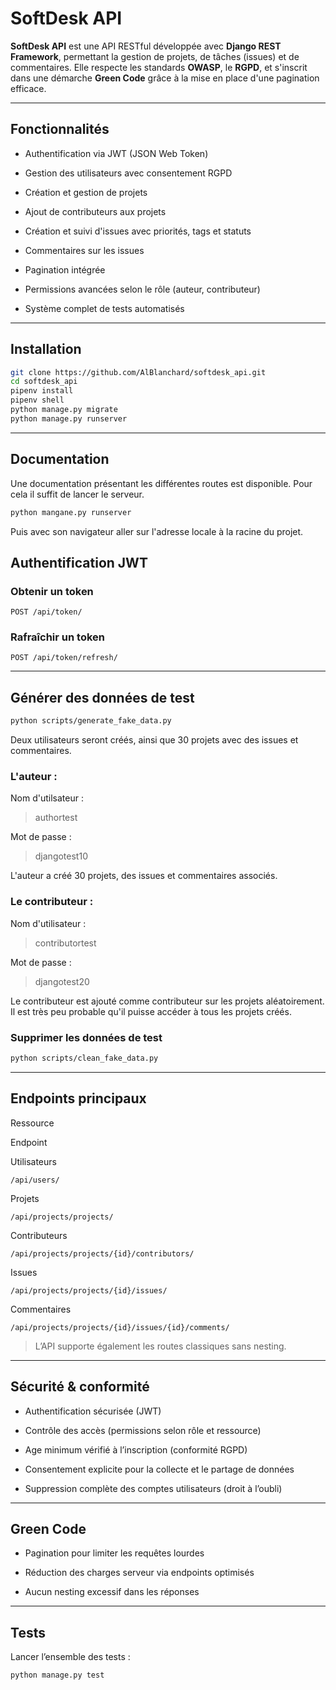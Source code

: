 
# SoftDesk API

**SoftDesk API** est une API RESTful développée avec **Django REST Framework**, permettant la gestion de projets, de tâches (issues) et de commentaires. Elle respecte les standards **OWASP**, le **RGPD**, et s'inscrit dans une démarche **Green Code** grâce à la mise en place d'une pagination efficace.

----------

## Fonctionnalités

-   Authentification via JWT (JSON Web Token)
    
-   Gestion des utilisateurs avec consentement RGPD
    
-   Création et gestion de projets
    
-   Ajout de contributeurs aux projets
    
-   Création et suivi d'issues avec priorités, tags et statuts
    
-   Commentaires sur les issues
    
-   Pagination intégrée
    
-   Permissions avancées selon le rôle (auteur, contributeur)
    
-   Système complet de tests automatisés
    

----------

## Installation

```bash
git clone https://github.com/AlBlanchard/softdesk_api.git
cd softdesk_api
pipenv install
pipenv shell
python manage.py migrate
python manage.py runserver

```

----------

## Documentation

Une documentation présentant les différentes routes est disponible.
Pour cela il suffit de lancer le serveur.

```bash
python mangane.py runserver

```

Puis avec son navigateur aller sur l'adresse locale à la racine du projet.

## Authentification JWT

### Obtenir un token

```
POST /api/token/

```

### Rafraîchir un token

```
POST /api/token/refresh/

```

----------

## Générer des données de test

```bash
python scripts/generate_fake_data.py

```

Deux utilisateurs seront créés, ainsi que 30 projets avec des issues et commentaires.

### L'auteur :
  
Nom d'utilsateur : 

> authortest
 
Mot de passe : 

> djangotest10
  
L'auteur a créé 30 projets, des issues et commentaires associés.
  
### Le contributeur :
  
Nom d'utilisateur : 

> contributortest

Mot de passe : 

> djangotest20

Le contributeur est ajouté comme contributeur sur les projets aléatoirement.
Il est très peu probable qu'il puisse accéder à tous les projets créés. 

### Supprimer les données de test

```bash
python scripts/clean_fake_data.py

```

----------

## Endpoints principaux

Ressource

Endpoint

Utilisateurs

`/api/users/`

Projets

`/api/projects/projects/`

Contributeurs

`/api/projects/projects/{id}/contributors/`

Issues

`/api/projects/projects/{id}/issues/`

Commentaires

`/api/projects/projects/{id}/issues/{id}/comments/`

> L’API supporte également les routes classiques sans nesting.

----------

## Sécurité & conformité

-   Authentification sécurisée (JWT)
    
-   Contrôle des accès (permissions selon rôle et ressource)
    
-   Age minimum vérifié à l’inscription (conformité RGPD)
    
-   Consentement explicite pour la collecte et le partage de données
    
-   Suppression complète des comptes utilisateurs (droit à l’oubli)
    

----------

## Green Code

-   Pagination pour limiter les requêtes lourdes
    
-   Réduction des charges serveur via endpoints optimisés
    
-   Aucun nesting excessif dans les réponses
    

----------

## Tests

Lancer l’ensemble des tests :

```bash
python manage.py test

```